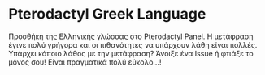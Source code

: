 # Pterodactyl Greek Language
Προσθήκη της Ελληνικής γλώσσας στο Pterodactyl Panel. Η μετάφραση έγινε πολύ γρήγορα και οι πιθανότητες να υπάρχουν λάθη είναι πολλές. Υπάρχει κάποιο λάθος με την μετάφραση? Άνοιξε ένα Issue ή φτιάξε το μόνος σου! Είναι πραγματικά πολύ εύκολο...!

